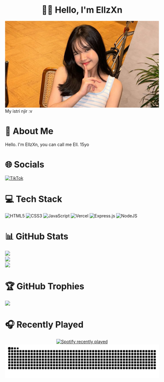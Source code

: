 <div align="center">
<h1>👋🏻 Hello, I'm EllzXn</h1>
</div>

![myIstri](img/ribka.jpg)
My istri njir :v

###

# 💫 About Me
Hello. I'm EllzXn, you can call me Ell. 15yo


# 🌐 Socials
[![TikTok](https://img.shields.io/badge/TikTok-%23000000.svg?logo=TikTok&logoColor=white)](https://tiktok.com/@ell_zxn) 

# 💻 Tech Stack
![HTML5](https://img.shields.io/badge/html5-%23E34F26.svg?style=for-the-badge&logo=html5&logoColor=white) ![CSS3](https://img.shields.io/badge/css3-%231572B6.svg?style=for-the-badge&logo=css3&logoColor=white) ![JavaScript](https://img.shields.io/badge/javascript-%23323330.svg?style=for-the-badge&logo=javascript&logoColor=%23F7DF1E) ![Vercel](https://img.shields.io/badge/vercel-%23000000.svg?style=for-the-badge&logo=vercel&logoColor=white) ![Express.js](https://img.shields.io/badge/express.js-%23404d59.svg?style=for-the-badge&logo=express&logoColor=%2361DAFB) ![NodeJS](https://img.shields.io/badge/node.js-6DA55F?style=for-the-badge&logo=node.js&logoColor=white)

# 📊 GitHub Stats
![](https://github-readme-stats.vercel.app/api?username=EllzXn&theme=dark&hide_border=false&include_all_commits=true&count_private=true)<br/>
![](https://nirzak-streak-stats.vercel.app/?user=EllzXn&theme=dark&hide_border=false)<br/>
![](https://github-readme-stats.vercel.app/api/top-langs/?username=EllzXn&theme=dark&hide_border=false&include_all_commits=true&count_private=true&layout=compact)

# 🏆 GitHub Trophies
![](https://github-profile-trophy.vercel.app/?username=EllzXn&theme=dark&no-frame=false&no-bg=true&margin-w=4)

<!-- Proudly created with GPRM ( https://gprm.itsvg.in ) -->

# 🎧 Recently Played
<div align="center">
  <a href="https://open.spotify.com/user/31uf7wzaea27553yo2fnfdddowfq">
    <img src="https://spotify-recently-played-readme.vercel.app/api?user=31uf7wzaea27553yo2fnfdddowfq&count=5&unique=false" alt="Spotify recently played"  />
  </a>
</div>

<img src="https://raw.githubusercontent.com/EllzXn/EllzXn/output/snake.svg" alt="Snake animation" />
